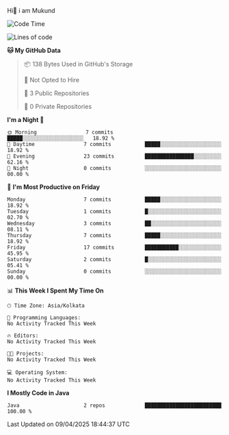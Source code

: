   Hi👋 i am Mukund
<!--
**MukundAkabari/MukundAkabari** is a ✨ _special_ ✨ repository because its `README.md` (this file) appears on your GitHub profile.

Here are some ideas to get you started:

- 🔭 I’m currently working Java
- 🌱 I’m currently learning Sping booy ,Java  ...

<!--START_SECTION:waka-->
![Code Time](http://img.shields.io/badge/Code%20Time-49%20hrs%2020%20mins-blue)

![Lines of code](https://img.shields.io/badge/From%20Hello%20World%20I%27ve%20Written-3.9%20thousand%20lines%20of%20code-blue)

**🐱 My GitHub Data** 

> 📦 138 Bytes Used in GitHub's Storage 
 > 
> 🚫 Not Opted to Hire
 > 
> 📜 3 Public Repositories 
 > 
> 🔑 0 Private Repositories 
 > 
**I'm a Night 🦉** 

```text
🌞 Morning                7 commits           █████░░░░░░░░░░░░░░░░░░░░   18.92 % 
🌆 Daytime                7 commits           █████░░░░░░░░░░░░░░░░░░░░   18.92 % 
🌃 Evening                23 commits          ████████████████░░░░░░░░░   62.16 % 
🌙 Night                  0 commits           ░░░░░░░░░░░░░░░░░░░░░░░░░   00.00 % 
```
📅 **I'm Most Productive on Friday** 

```text
Monday                   7 commits           █████░░░░░░░░░░░░░░░░░░░░   18.92 % 
Tuesday                  1 commits           █░░░░░░░░░░░░░░░░░░░░░░░░   02.70 % 
Wednesday                3 commits           ██░░░░░░░░░░░░░░░░░░░░░░░   08.11 % 
Thursday                 7 commits           █████░░░░░░░░░░░░░░░░░░░░   18.92 % 
Friday                   17 commits          ███████████░░░░░░░░░░░░░░   45.95 % 
Saturday                 2 commits           █░░░░░░░░░░░░░░░░░░░░░░░░   05.41 % 
Sunday                   0 commits           ░░░░░░░░░░░░░░░░░░░░░░░░░   00.00 % 
```


📊 **This Week I Spent My Time On** 

```text
🕑︎ Time Zone: Asia/Kolkata

💬 Programming Languages: 
No Activity Tracked This Week

🔥 Editors: 
No Activity Tracked This Week

🐱‍💻 Projects: 
No Activity Tracked This Week

💻 Operating System: 
No Activity Tracked This Week
```

**I Mostly Code in Java** 

```text
Java                     2 repos             █████████████████████████   100.00 % 
```




 Last Updated on 09/04/2025 18:44:37 UTC
<!--END_SECTION:waka-->
